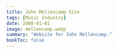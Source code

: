 ```yaml
---
title: John Mellencamp Site
tags: [Music Industry]
date: 2008-01-01
image: mellencamp.webp
summary: "Website for John Mellencamp."
bookToc: false
---
```




